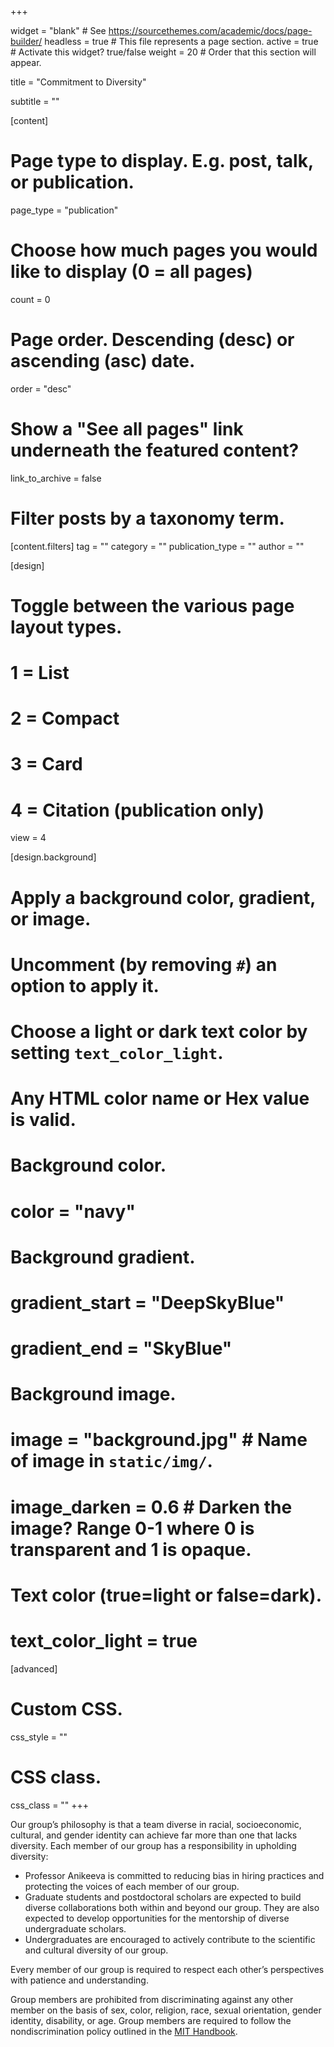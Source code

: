 +++

widget = "blank"  # See https://sourcethemes.com/academic/docs/page-builder/
headless = true  # This file represents a page section.
active = true  # Activate this widget? true/false
weight = 20  # Order that this section will appear.

title = "Commitment to Diversity"
<!-- date: "2023-12-02" -->
subtitle = ""

[content]
  # Page type to display. E.g. post, talk, or publication.
  page_type = "publication"
  
  # Choose how much pages you would like to display (0 = all pages)
  count = 0

  # Page order. Descending (desc) or ascending (asc) date.
  order = "desc"

  # Show a "See all pages" link underneath the featured content?
  link_to_archive = false

  # Filter posts by a taxonomy term.
  [content.filters]
    tag = ""
    category = ""
    publication_type = ""
    author = ""
  
[design]
  # Toggle between the various page layout types.
  #   1 = List
  #   2 = Compact
  #   3 = Card
  #   4 = Citation (publication only)
  view = 4
  
[design.background]
  # Apply a background color, gradient, or image.
  #   Uncomment (by removing `#`) an option to apply it.
  #   Choose a light or dark text color by setting `text_color_light`.
  #   Any HTML color name or Hex value is valid.
  
  # Background color.
  # color = "navy"
  
  # Background gradient.
  # gradient_start = "DeepSkyBlue"
  # gradient_end = "SkyBlue"
  
  # Background image.
  # image = "background.jpg"  # Name of image in `static/img/`.
  # image_darken = 0.6  # Darken the image? Range 0-1 where 0 is transparent and 1 is opaque.

  # Text color (true=light or false=dark).
  # text_color_light = true  
  
[advanced]
 # Custom CSS. 
 css_style = ""
 
 # CSS class.
 css_class = ""
+++

Our group’s philosophy is that a team diverse in racial, socioeconomic, cultural, and gender identity can achieve far more than one that lacks diversity. 
Each member of our group has a responsibility in upholding diversity:
  - Professor Anikeeva is committed to reducing bias in hiring practices and protecting the voices of each member of our group.
  - Graduate students and postdoctoral scholars are expected to build diverse collaborations both within and beyond our group. They are also expected to develop opportunities for the mentorship of diverse undergraduate scholars.
  - Undergraduates are encouraged to actively contribute to the scientific and cultural diversity of our group.

Every member of our group is required to respect each other’s perspectives with patience and understanding.

Group members are prohibited from discriminating against any other member on the basis of sex, color, religion, race, sexual orientation, gender identity, disability, or age. 
Group members are required to follow the nondiscrimination policy outlined in the [MIT Handbook](https://handbook.mit.edu/nondiscrimination).

